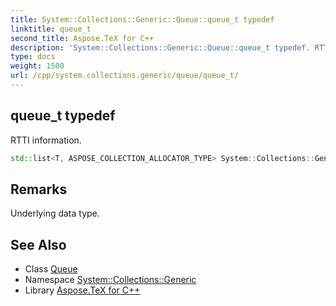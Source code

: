 ```yaml
---
title: System::Collections::Generic::Queue::queue_t typedef
linktitle: queue_t
second_title: Aspose.TeX for C++
description: 'System::Collections::Generic::Queue::queue_t typedef. RTTI information in C++.'
type: docs
weight: 1500
url: /cpp/system.collections.generic/queue/queue_t/
---
```

## queue_t typedef


RTTI information.

```cpp
std::list<T, ASPOSE_COLLECTION_ALLOCATOR_TYPE> System::Collections::Generic::Queue< T >::queue_t
```

## Remarks


Underlying data type. 
## See Also

* Class [Queue](../)
* Namespace [System::Collections::Generic](../../)
* Library [Aspose.TeX for C++](../../../)
